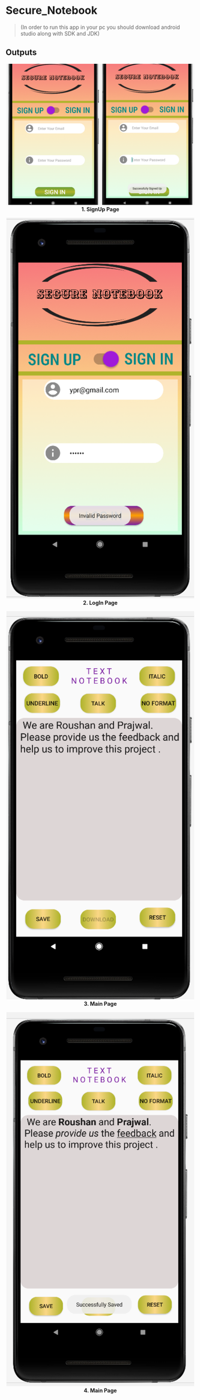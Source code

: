 # Secure_Notebook
>(In order to run this app in your pc you should download android studio along with SDK and JDK)

## Outputs


<p align="center">
  <img width="500" src="https://github.com/Prajwal-YP/imageCache/blob/main/m1.png" alt="Main">
  <br>
  <b>1. SignUp Page<b>
</p>
  
<p align="center">
  <img width="500" src="https://github.com/Prajwal-YP/imageCache/blob/main/m2.png" alt="Main">
  <br>
  <b>2. LogIn Page<b>
</p>
  
<p align="center">
  <img width="500" src="https://github.com/Prajwal-YP/imageCache/blob/main/m3.png" alt="Main">
  <br>
  <b>3. Main Page<b>
</p>
  
<p align="center">
  <img width="500" src="https://github.com/Prajwal-YP/imageCache/blob/main/m4.png" alt="Main">
  <br>
  <b>4. Main Page<b>
</p>
  
